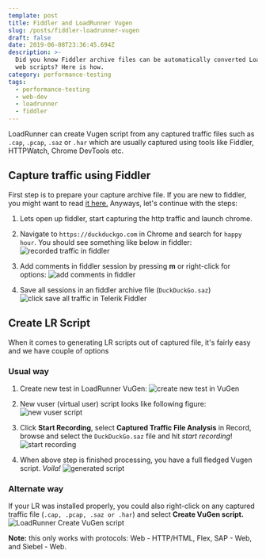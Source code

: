 ```yaml
---
template: post
title: Fiddler and LoadRunner Vugen
slug: /posts/fiddler-loadrunner-vugen
draft: false
date: 2019-06-08T23:36:45.694Z
description: >-
  Did you know Fiddler archive files can be automatically converted LoadRunner
  web scripts? Here is how.
category: performance-testing
tags:
  - performance-testing
  - web-dev
  - loadrunner
  - fiddler
---
```

LoadRunner can create Vugen script from any captured traffic files such as `.cap`, `.pcap`, `.saz` or `.har` which are usually captured using tools like Fiddler, HTTPWatch, Chrome DevTools etc.

## Capture traffic using Fiddler
First step is to prepare your capture archive file. If you are new to fiddler, you might want to read [it here.](/posts/fiddler-quick-starter) Anyways, let's continue with the steps:
1. Lets open up fiddler, start capturing the http traffic and launch chrome.

2. Navigate to `https://duckduckgo.com` in Chrome and search for `happy hour`. You should see something like below in fiddler: ![recorded traffic in fiddler](https://i.imgur.com/ikrMNd5.png)
3. Add comments in fiddler session by pressing __m__ or right-click for options: ![add comments in fiddler](https://i.imgur.com/aypSrbs.png)
4. Save all sessions in an fiddler archive file (`DuckDuckGo.saz`) ![click save all traffic in Telerik Fiddler](https://i.imgur.com/rzjik94.png)

## Create LR Script
When it comes to generating LR scripts out of captured file, it's fairly easy and we have couple of options

### Usual way
1. Create new test in LoadRunner VuGen: ![create new test in VuGen](https://i.imgur.com/ifomsKu.png)

2. New vuser (virtual user) script looks like following figure: ![new vuser script](https://i.imgur.com/cviec7y.png)

3. Click __Start Recording__, select __Captured Traffic File Analysis__ in Record, browse and select the `DuckDuckGo.saz` file and hit _start recording_! ![start recording](https://i.imgur.com/DwrhTkJ.png)

4. When above step is finished processing, you have a full fledged Vugen script. *Voila!* ![generated script](https://i.imgur.com/B4xM8DG.png)



### Alternate way
If your LR was installed properly, you could also right-click on any captured traffic file (`.cap, .pcap, .saz or .har`) and select **Create VuGen script.** ![LoadRunner Create VuGen script](https://i.imgur.com/Ppb0cHu.png)

**Note:** this only works with protocols: Web - HTTP/HTML, Flex, SAP - Web, and Siebel - Web.
